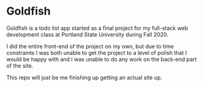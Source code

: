 # Goldfish

Goldfish is a todo list app started as a final project for my full-stack web development class at Portland State University during Fall 2020.

I did the entire front-end of the project on my own, but due to time constraints I was both unable to get the project to a level of polish that I would be happy with and I was unable to do any work on the back-end part of the site. 

This repo will just be me finishing up getting an actual site up.





